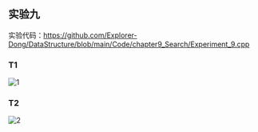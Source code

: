 ## 实验九

实验代码：https://github.com/Explorer-Dong/DataStructure/blob/main/Code/chapter9_Search/Experiment_9.cpp

### T1

![1](https://dwj-oss.oss-cn-nanjing.aliyuncs.com/images/202408131639404.png)

### T2

![2](https://dwj-oss.oss-cn-nanjing.aliyuncs.com/images/202408131639113.png)
